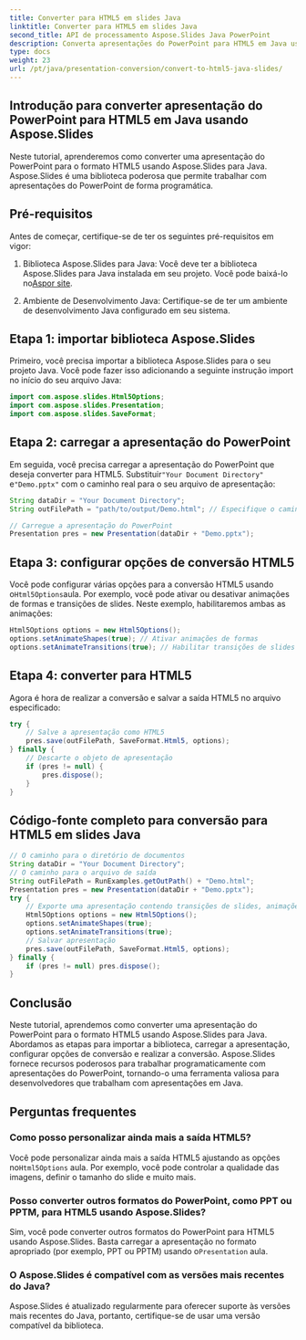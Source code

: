 ```yaml
---
title: Converter para HTML5 em slides Java
linktitle: Converter para HTML5 em slides Java
second_title: API de processamento Aspose.Slides Java PowerPoint
description: Converta apresentações do PowerPoint para HTML5 em Java usando Aspose.Slides. Aprenda a automatizar o processo de conversão com exemplos de código passo a passo.
type: docs
weight: 23
url: /pt/java/presentation-conversion/convert-to-html5-java-slides/
---
```


## Introdução para converter apresentação do PowerPoint para HTML5 em Java usando Aspose.Slides

Neste tutorial, aprenderemos como converter uma apresentação do PowerPoint para o formato HTML5 usando Aspose.Slides para Java. Aspose.Slides é uma biblioteca poderosa que permite trabalhar com apresentações do PowerPoint de forma programática.

## Pré-requisitos

Antes de começar, certifique-se de ter os seguintes pré-requisitos em vigor:

1.  Biblioteca Aspose.Slides para Java: Você deve ter a biblioteca Aspose.Slides para Java instalada em seu projeto. Você pode baixá-lo no[Aspor site](https://products.aspose.com/slides/java/).

2. Ambiente de Desenvolvimento Java: Certifique-se de ter um ambiente de desenvolvimento Java configurado em seu sistema.

## Etapa 1: importar biblioteca Aspose.Slides

Primeiro, você precisa importar a biblioteca Aspose.Slides para o seu projeto Java. Você pode fazer isso adicionando a seguinte instrução import no início do seu arquivo Java:

```java
import com.aspose.slides.Html5Options;
import com.aspose.slides.Presentation;
import com.aspose.slides.SaveFormat;
```

## Etapa 2: carregar a apresentação do PowerPoint

 Em seguida, você precisa carregar a apresentação do PowerPoint que deseja converter para HTML5. Substituir`"Your Document Directory"` e`"Demo.pptx"` com o caminho real para o seu arquivo de apresentação:

```java
String dataDir = "Your Document Directory";
String outFilePath = "path/to/output/Demo.html"; // Especifique o caminho onde deseja salvar a saída HTML5

// Carregue a apresentação do PowerPoint
Presentation pres = new Presentation(dataDir + "Demo.pptx");
```

## Etapa 3: configurar opções de conversão HTML5

 Você pode configurar várias opções para a conversão HTML5 usando o`Html5Options`aula. Por exemplo, você pode ativar ou desativar animações de formas e transições de slides. Neste exemplo, habilitaremos ambas as animações:

```java
Html5Options options = new Html5Options();
options.setAnimateShapes(true); // Ativar animações de formas
options.setAnimateTransitions(true); // Habilitar transições de slides
```

## Etapa 4: converter para HTML5

Agora é hora de realizar a conversão e salvar a saída HTML5 no arquivo especificado:

```java
try {
    // Salve a apresentação como HTML5
    pres.save(outFilePath, SaveFormat.Html5, options);
} finally {
    // Descarte o objeto de apresentação
    if (pres != null) {
        pres.dispose();
    }
}
```

## Código-fonte completo para conversão para HTML5 em slides Java

```java
// O caminho para o diretório de documentos
String dataDir = "Your Document Directory";
// O caminho para o arquivo de saída
String outFilePath = RunExamples.getOutPath() + "Demo.html";
Presentation pres = new Presentation(dataDir + "Demo.pptx");
try {
	// Exporte uma apresentação contendo transições de slides, animações e animações de formas para HTML5
	Html5Options options = new Html5Options();
	options.setAnimateShapes(true);
	options.setAnimateTransitions(true);
	// Salvar apresentação
	pres.save(outFilePath, SaveFormat.Html5, options);
} finally {
	if (pres != null) pres.dispose();
}
```

## Conclusão

Neste tutorial, aprendemos como converter uma apresentação do PowerPoint para o formato HTML5 usando Aspose.Slides para Java. Abordamos as etapas para importar a biblioteca, carregar a apresentação, configurar opções de conversão e realizar a conversão. Aspose.Slides fornece recursos poderosos para trabalhar programaticamente com apresentações do PowerPoint, tornando-o uma ferramenta valiosa para desenvolvedores que trabalham com apresentações em Java.

## Perguntas frequentes

### Como posso personalizar ainda mais a saída HTML5?

Você pode personalizar ainda mais a saída HTML5 ajustando as opções no`Html5Options` aula. Por exemplo, você pode controlar a qualidade das imagens, definir o tamanho do slide e muito mais.

### Posso converter outros formatos do PowerPoint, como PPT ou PPTM, para HTML5 usando Aspose.Slides?

 Sim, você pode converter outros formatos do PowerPoint para HTML5 usando Aspose.Slides. Basta carregar a apresentação no formato apropriado (por exemplo, PPT ou PPTM) usando o`Presentation` aula.

### O Aspose.Slides é compatível com as versões mais recentes do Java?

Aspose.Slides é atualizado regularmente para oferecer suporte às versões mais recentes do Java, portanto, certifique-se de usar uma versão compatível da biblioteca.